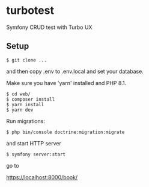 # turbotest
Symfony CRUD test with Turbo UX


## Setup

```
$ git clone ...
```

and then copy .env to .env.local and set your database.

Make sure you have 'yarn' installed and PHP 8.1.

```
$ cd web/
$ composer install
$ yarn install
$ yarn dev
```

Run migrations:

```
$ php bin/console doctrine:migration:migrate
```

and start HTTP server

```
$ symfony server:start
```

go to

[https://localhost:8000/book/](https://localhost:8000/book/)

